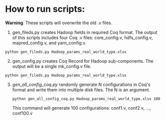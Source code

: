 # How to run scripts:

__Warning__: These scripts will overwrite the old .v files.

1. gen_fileds.py creates Hadoop fields in required Coq format. The output of this scripts includes four Coq .v files: core_config.v, hdfs_config.v, mapred_config.v, and yarn_config.v.

 ```
 python gen_fileds.py Hadoop_params_real_world_type.xlsx
 ```

2. gen_config.py creates Coq Record for Hadoop sub-components. The output will be a single mk_config.v file.

 ```
 python gen_fileds.py Hadoop_params_real_world_type.xlsx
 ```

3. _gen_all_config_coq.py_ randomly generate N configurations in Coq's format and write them into multiple disk files. The N is an argument.

   ```
   python gen_all_config_coq.py Hadoop_params_real_world_type.xlsx 100
   ```
   This command will generate 100 configurations: conf1.v, conf2.v, ..., conf100.v

